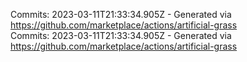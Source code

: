 Commits: 2023-03-11T21:33:34.905Z - Generated via https://github.com/marketplace/actions/artificial-grass
<br>
Commits: 2023-03-11T21:33:34.905Z - Generated via https://github.com/marketplace/actions/artificial-grass
<br>
